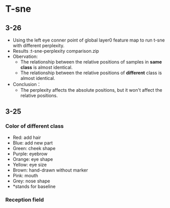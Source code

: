 # T-sne
## 3-26
* Using the left eye conner point of global layer0 feature map to run t-sne with different perplexity.
* Results :t-sne-perplexity comparison.zip
* Obervation:
  * The relationship between the relative positions of samples in **same class** is almost identical.
  * The relationship between the relative positions of **different** class is almost identical.
* Conclusion：
  * The perplexity affects the absolute positions, but it won't affect the relative positions.
## 3-25
### Color of different class
* Red: add hair
* Blue: add new part
* Green: cheek shape
* Purple: eyebrow
* Orange: eye shape
* Yellow: eye size
* Brown: hand-drawn without marker
* Pink: mouth
* Grey: nose shape 
* *stands for baseline
### Reception field

